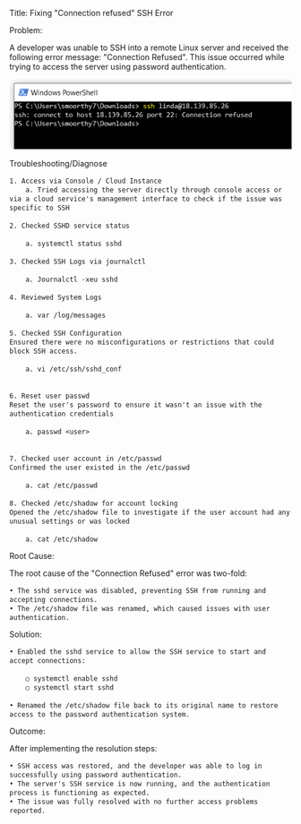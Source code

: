 Title: Fixing "Connection refused" SSH Error

Problem:

A developer was unable to SSH into a remote Linux server and received the following error message:
"Connection Refused". This issue occurred while trying to access the server using password authentication.

![SSH Error](Image/ssh_error_v3.png)


Troubleshooting/Diagnose

	1. Access via Console / Cloud Instance
		a. Tried accessing the server directly through console access or via a cloud service's management interface to check if the issue was specific to SSH
	
	2. Checked SSHD service status
	
		a. systemctl status sshd
		
	3. Checked SSH Logs via journalctl
	
		a. Journalctl -xeu sshd
		
	4. Reviewed System Logs
	
		a. var /log/messages
		
	5. Checked SSH Configuration
	Ensured there were no misconfigurations or restrictions that could block SSH access.
	
		a. vi /etc/ssh/sshd_conf
	
	
	6. Reset user passwd
	Reset the user's password to ensure it wasn't an issue with the authentication credentials
	
		a. passwd <user>
		
	
	7. Checked user account in /etc/passwd
	Confirmed the user existed in the /etc/passwd
	
		a. cat /etc/passwd
		
	8. Checked /etc/shadow for account locking
	Opened the /etc/shadow file to investigate if the user account had any unusual settings or was locked
	
		a. cat /etc/shadow

Root Cause:

The root cause of the "Connection Refused" error was two-fold:

	• The sshd service was disabled, preventing SSH from running and accepting connections.
	• The /etc/shadow file was renamed, which caused issues with user authentication.


Solution:

	• Enabled the sshd service to allow the SSH service to start and accept connections: 
	
		○ systemctl enable sshd
		○ systemctl start sshd
	
	• Renamed the /etc/shadow file back to its original name to restore access to the password authentication system.
	

Outcome:

After implementing the resolution steps:

	• SSH access was restored, and the developer was able to log in successfully using password authentication.
	• The server's SSH service is now running, and the authentication process is functioning as expected.
	• The issue was fully resolved with no further access problems reported.
